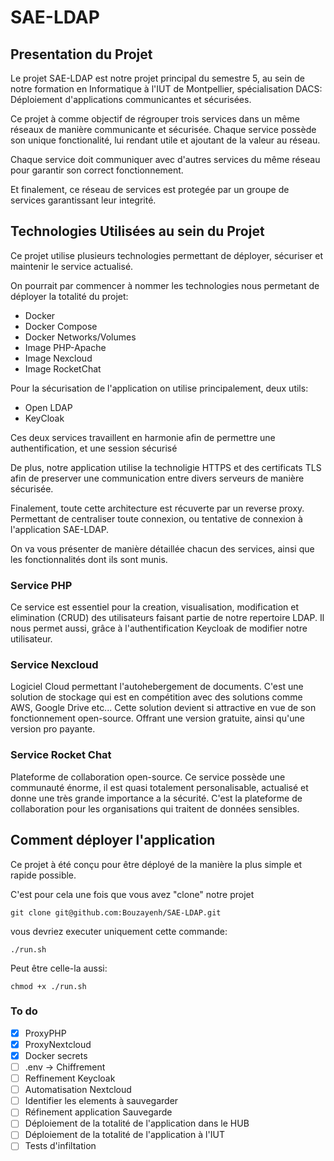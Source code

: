 # SAE-LDAP

## Presentation du Projet

Le projet SAE-LDAP est notre projet principal du semestre 5, au sein de notre formation en Informatique à l'IUT de Montpellier, spécialisation DACS: Déploiement d'applications communicantes et sécurisées.

Ce projet à comme objectif de régrouper trois services dans un même réseaux de manière communicante et sécurisée. Chaque service possède son unique fonctionalité, lui rendant utile et ajoutant de la valeur au réseau.

Chaque service doit communiquer avec d'autres services du même réseau pour garantir son correct fonctionnement.

Et finalement, ce réseau de services est protegée par un groupe de services garantissant leur integrité.

## Technologies Utilisées au sein du Projet

Ce projet utilise plusieurs technologies permettant de déployer, sécuriser et maintenir le service actualisé.

On pourrait par commencer à nommer les technologies nous permetant de déployer la totalité du projet:

- Docker
- Docker Compose
- Docker Networks/Volumes
- Image PHP-Apache
- Image Nexcloud
- Image RocketChat

Pour la sécurisation de l'application on utilise principalement, deux utils:

- Open LDAP
- KeyCloak

Ces deux services travaillent en harmonie afin de permettre une authentification, et une session sécurisé

De plus, notre application utilise la technoligie HTTPS et des certificats TLS afin de preserver une communication entre divers serveurs de manière sécurisée.

Finalement, toute cette architecture est récuverte par un reverse proxy. Permettant de centraliser toute connexion, ou tentative de connexion à l'application SAE-LDAP.

On va vous présenter de manière détaillée chacun des services, ainsi que les fonctionnalités dont ils sont munis.

### Service PHP

Ce service est essentiel pour la creation, visualisation, modification et elimination (CRUD) des utilisateurs faisant partie de notre repertoire LDAP.
Il nous permet aussi, grâce à l'authentification Keycloak de modifier notre utilisateur.

### Service Nexcloud

Logiciel Cloud permettant l'autohebergement de documents. C'est une solution de stockage qui est en compétition avec des solutions comme AWS, Google Drive etc... Cette solution devient si attractive en vue de son fonctionnement open-source. Offrant une version gratuite, ainsi qu'une version pro payante.

### Service Rocket Chat

Plateforme de collaboration open-source. Ce service possède une communauté énorme, il est quasi totalement personalisable, actualisé et donne une très grande importance a la sécurité. C'est la plateforme de collaboration pour les organisations qui traitent de données sensibles.

## Comment déployer l'application

Ce projet à été conçu pour être déployé de la manière la plus simple et rapide possible.

C'est pour cela une fois que vous avez "clone" notre projet

`git clone git@github.com:Bouzayenh/SAE-LDAP.git`

vous devriez executer uniquement cette commande:

`./run.sh`

Peut être celle-la aussi:

`chmod +x ./run.sh`

### To do

- [x] ProxyPHP
- [x] ProxyNextcloud
- [x] Docker secrets
- [ ] .env -> Chiffrement
- [ ] Reffinement Keycloak
- [ ] Automatisation Nextcloud
- [ ] Identifier les elements à sauvegarder
- [ ] Réfinement application Sauvegarde
- [ ] Déploiement de la totalité de l'application dans le HUB
- [ ] Déploiement de la totalité de l'application à l'IUT
- [ ] Tests d'infiltation
